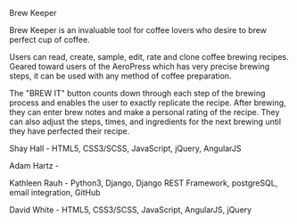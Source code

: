 Brew Keeper

Brew Keeper is an invaluable tool for coffee lovers
who desire to brew perfect cup of coffee.

Users can read, create, sample, edit, rate and clone
coffee brewing recipes. Geared toward users of the
AeroPress which has very precise brewing steps, it
can be used with any method of coffee preparation.

The "BREW IT" button counts down through each step of
the brewing process and enables the user to exactly
replicate the recipe.  After brewing, they can enter
brew notes and make a personal rating of the recipe.
They can also adjust the steps, times, and ingredients
for the next brewing until they have perfected their
recipe.



Shay Hall - HTML5, CSS3/SCSS, JavaScript, jQuery, AngularJS

Adam Hartz -

Kathleen Rauh - Python3, Django, Django REST Framework,
  postgreSQL, email integration, GitHub

David White - HTML5, CSS3/SCSS, JavaScript, AngularJS, jQuery
